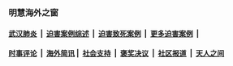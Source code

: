 
### 明慧海外之窗

####  [武汉肺炎](indexes/365.md?t=07201101) &nbsp;|&nbsp;  [迫害案例综述](indexes/328.md?t=07201101) &nbsp;|&nbsp; [迫害致死案例](indexes/277.md?t=07201101)  &nbsp;|&nbsp; [更多迫害案例](indexes/81.md?t=07201101)  &nbsp;|&nbsp; 
####  [时事评论](indexes/19.md?t=07201101) &nbsp;|&nbsp; [海外简讯](indexes/245.md?t=07201101)&nbsp;|&nbsp;  [社会支持](indexes/140.md?t=07201101) &nbsp;|&nbsp; [褒奖决议](indexes/282.md?t=07201101) &nbsp;|&nbsp; [社区报道](indexes/91.md?t=07201101)  &nbsp;|&nbsp; [天人之间](indexes/78.md?t=07201101) 

